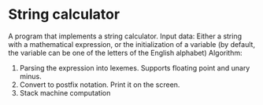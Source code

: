 # String calculator
  A program that implements a string calculator.
  Input data:
  Either a string with a mathematical expression, or the initialization of a variable (by default, the variable can be one of the letters of the English alphabet)
  Algorithm:
  1. Parsing the expression into lexemes. Supports floating point and unary minus.
  2. Convert to postfix notation. Print it on the screen.
  3. Stack machine computation